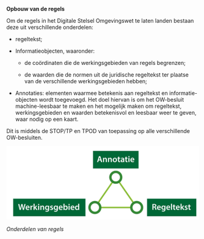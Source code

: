 **Opbouw van de regels**

Om de regels in het Digitale Stelsel Omgevingswet te laten landen bestaan deze
uit verschillende onderdelen:

-   regeltekst;

-   Informatieobjecten, waaronder:

    -   de coördinaten die de werkingsgebieden van regels begrenzen;

    -   de waarden die de normen uit de juridische regeltekst ter plaatse van de
        verschillende werkingsgebieden hebben;

-   Annotaties: elementen waarmee betekenis aan regeltekst en
    informatie-objecten wordt toegevoegd. Het doel hiervan is om het OW-besluit
    machine-leesbaar te maken en het mogelijk maken om regeltekst,
    werkingsgebieden en waarden betekenisvol en leesbaar weer te geven, waar
    nodig op een kaart.

Dit is middels de STOP/TP en TPOD van toepassing op alle verschillende
OW-besluiten.

![](media/15efbd70f62b675f3f41513d2592a091.png)

*Onderdelen van regels*
